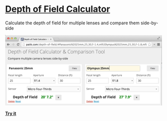 # [Depth of Field Calculator](http://patik.com/dof/)

Calculate the depth of field for multiple lenses and compare them side-by-side

[![Screenshot of two lens configurations](docs/images/screenshot.png "Lens comparison")](http://patik.com/dof/#30;Panasonic%2025mm,25,f-1.4,mft;Olympus%2025mm,25,f-1.8,mft)

**[Try it](http://patik.com/dof/)**
